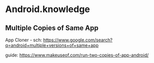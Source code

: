 # Android.knowledge

## Multiple Copies of Same App
App Cloner - sch: https://www.google.com/search?q=android+multiple+versions+of+same+app

guide: https://www.makeuseof.com/run-two-copies-of-app-android/
